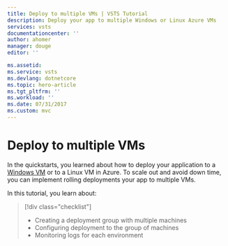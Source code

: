 ```yaml
---
title: Deploy to multiple VMs | VSTS Tutorial
description: Deploy your app to multiple Windows or Linux Azure VMs
services: vsts
documentationcenter: ''
author: ahomer
manager: douge
editor: ''

ms.assetid:
ms.service: vsts
ms.devlang: dotnetcore
ms.topic: hero-article
ms.tgt_pltfrm: ''
ms.workload: ''
ms.date: 07/31/2017
ms.custom: mvc
---
```


# Deploy to multiple VMs

In the quickstarts, you learned about how to deploy your application to a
[Windows VM](../apps/aspnet-core-to-windows-vm.md) or to a Linux VM in Azure. To scale out and avoid down time,
you can implement rolling deployments your app to multiple VMs.

In this tutorial, you learn about:

> [!div class="checklist"]
> * Creating a deployment group with multiple machines
> * Configuring deployment to the group of machines
> * Monitoring logs for each environment
